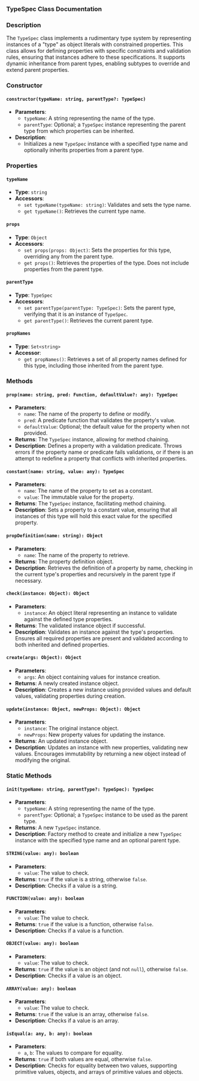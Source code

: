 ### TypeSpec Class Documentation

### Description
The `TypeSpec` class implements a rudimentary type system by representing instances of a "type" as object literals with constrained properties. This class allows for defining properties with specific constraints and validation rules, ensuring that instances adhere to these specifications. It supports dynamic inheritance from parent types, enabling subtypes to override and extend parent properties.

### Constructor

#### `constructor(typeName: string, parentType?: TypeSpec)`
- **Parameters**:
  - `typeName`: A string representing the name of the type.
  - `parentType`: Optional; a `TypeSpec` instance representing the parent type from which properties can be inherited.
- **Description**:
  - Initializes a new `TypeSpec` instance with a specified type name and optionally inherits properties from a parent type.

### Properties

#### `typeName`
- **Type**: `string`
- **Accessors**:
  - `set typeName(typeName: string)`: Validates and sets the type name.
  - `get typeName()`: Retrieves the current type name.

#### `props`
- **Type**: `Object`
- **Accessors**:
  - `set props(props: Object)`: Sets the properties for this type, overriding any from the parent type.
  - `get props()`: Retrieves the properties of the type. Does not include properties from the parent type.

#### `parentType`
- **Type**: `TypeSpec`
- **Accessors**:
  - `set parentType(parentType: TypeSpec)`: Sets the parent type, verifying that it is an instance of `TypeSpec`.
  - `get parentType()`: Retrieves the current parent type.

#### `propNames`
- **Type**: `Set<string>`
- **Accessor**:
  - `get propNames()`: Retrieves a set of all property names defined for this type, including those inherited from the parent type.

### Methods

#### `prop(name: string, pred: Function, defaultValue?: any): TypeSpec`
- **Parameters**:
  - `name`: The name of the property to define or modify.
  - `pred`: A predicate function that validates the property's value.
  - `defaultValue`: Optional; the default value for the property when not provided.
- **Returns**: The `TypeSpec` instance, allowing for method chaining.
- **Description**: Defines a property with a validation predicate. Throws errors if the property name or predicate fails validations, or if there is an attempt to redefine a property that conflicts with inherited properties.

#### `constant(name: string, value: any): TypeSpec`
- **Parameters**:
  - `name`: The name of the property to set as a constant.
  - `value`: The immutable value for the property.
- **Returns**: The `TypeSpec` instance, facilitating method chaining.
- **Description**: Sets a property to a constant value, ensuring that all instances of this type will hold this exact value for the specified property.

#### `propDefinition(name: string): Object`
- **Parameters**:
  - `name`: The name of the property to retrieve.
- **Returns**: The property definition object.
- **Description**: Retrieves the definition of a property by name, checking in the current type's properties and recursively in the parent type if necessary.

#### `check(instance: Object): Object`
- **Parameters**:
  - `instance`: An object literal representing an instance to validate against the defined type properties.
- **Returns**: The validated instance object if successful.
- **Description**: Validates an instance against the type's properties. Ensures all required properties are present and validated according to both inherited and defined properties.

#### `create(args: Object): Object`
- **Parameters**:
  - `args`: An object containing values for instance creation.
- **Returns**: A newly created instance object.
- **Description**: Creates a new instance using provided values and default values, validating properties during creation.

#### `update(instance: Object, newProps: Object): Object`
- **Parameters**:
  - `instance`: The original instance object.
  - `newProps`: New property values for updating the instance.
- **Returns**: An updated instance object.
- **Description**: Updates an instance with new properties, validating new values. Encourages immutability by returning a new object instead of modifying the original.

### Static Methods

#### `init(typeName: string, parentType?: TypeSpec): TypeSpec`
- **Parameters**:
  - `typeName`: A string representing the name of the type.
  - `parentType`: Optional; a `TypeSpec` instance to be used as the parent type.
- **Returns**: A new `TypeSpec` instance.
- **Description**: Factory method to create and initialize a new `TypeSpec` instance with the specified type name and an optional parent type.

#### `STRING(value: any): boolean`
- **Parameters**:
  - `value`: The value to check.
- **Returns**: `true` if the value is a string, otherwise `false`.
- **Description**: Checks if a value is a string.

#### `FUNCTION(value: any): boolean`
- **Parameters**:
  - `value`: The value to check.
- **Returns**: `true` if the value is a function, otherwise `false`.
- **Description**: Checks if a value is a function.

#### `OBJECT(value: any): boolean`
- **Parameters**:
  - `value`: The value to check.
- **Returns**: `true` if the value is an object (and not `null`), otherwise `false`.
- **Description**: Checks if a value is an object.

#### `ARRAY(value: any): boolean`
- **Parameters**:
  - `value`: The value to check.
- **Returns**: `true` if the value is an array, otherwise `false`.
- **Description**: Checks if a value is an array.

#### `isEqual(a: any, b: any): boolean`
- **Parameters**:
  - `a`, `b`: The values to compare for equality.
- **Returns**: `true` if both values are equal, otherwise `false`.
- **Description**: Checks for equality between two values, supporting primitive values, objects, and arrays of primitive values and objects.
